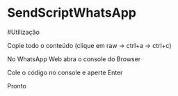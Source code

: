 # SendScriptWhatsApp

#Utilização

Copie todo o conteúdo (clique em raw -> ctrl+a -> ctrl+c)<br/>

No WhatsApp Web abra o console do Browser<br/>

Cole o código no console e aperte Enter<br/>

Pronto<br/>
